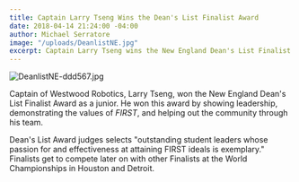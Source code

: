 ```yaml
---
title: Captain Larry Tseng Wins the Dean's List Finalist Award
date: 2018-04-14 21:24:00 -04:00
author: Michael Serratore
image: "/uploads/DeanlistNE.jpg"
excerpt: Captain Larry Tseng wins the New England Dean's List Finalist Award.
---
```


![DeanlistNE-ddd567.jpg](/uploads/DeanlistNE-ddd567.jpg)

Captain of Westwood Robotics, Larry Tseng, won the New England Dean's List Finalist Award as a junior. He won this award by showing leadership, demonstrating the values of *FIRST*, and helping out the community through his team.

Dean's List Award judges selects "outstanding student leaders whose passion for and effectiveness at attaining FIRST ideals is exemplary." Finalists get to compete later on with other Finalists at the World Championships in Houston and Detroit.